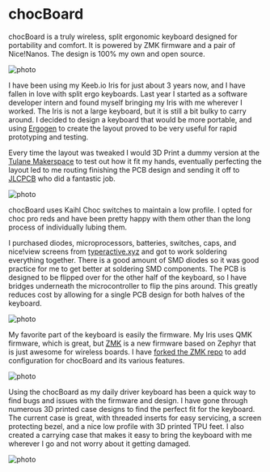 # chocBoard

chocBoard is a truly wireless, split ergonomic keyboard designed for portability and comfort. It is powered by ZMK firmware and a pair of Nice!Nanos. The design is 100% my own and open source.

![photo](https://github.com/xpsKING/portfolio/raw/master/src/Content/markdown/images/iris.jpeg)

I have been using my Keeb.io Iris for just about 3 years now, and I have fallen in love with split ergo keyboards. Last year I started as a software developer intern and found myself bringing my Iris with me wherever I worked. The Iris is not a large keyboard, but it is still a bit bulky to carry around. I decided to design a keyboard that would be more portable, and using [Ergogen](https://github.com/ergogen/ergogen) to create the layout proved to be very useful for rapid prototyping and testing.

Every time the layout was tweaked I would 3D Print a dummy version at the [Tulane Makerspace](https://makerspace.tulane.edu) to test out how it fit my hands, eventually perfecting the layout led to me routing finishing the PCB design and sending it off to [JLCPCB](https://jlcpcb.com/) who did a fantastic job.

![photo](https://github.com/xpsKING/portfolio/raw/master/src/Content/markdown/images/portraitPCB.jpeg)

chocBoard uses Kaihl Choc switches to maintain a low profile. I opted for choc pro reds and have been pretty happy with them other than the long process of individually lubing them.

I purchased diodes, microprocessors, batteries, switches, caps, and nice!view screens from [typeractive.xyz](https://typeractive.xyz/) and got to work soldering everything together. There is a good amount of SMD diodes so it was good practice for me to get better at soldering SMD components. The PCB is designed to be flipped over for the other half of the keyboard, so I have bridges underneath the microcontroller to flip the pins around. This greatly reduces cost by allowing for a single PCB design for both halves of the keyboard.

![photo](https://github.com/xpsKING/portfolio/raw/master/src/Content/markdown/images/pcb.png)

My favorite part of the keyboard is easily the firmware. My Iris uses QMK firmware, which is great, but [ZMK](https://github.com/zmkfirmware/zmk) is a new firmware based on Zephyr that is just awesome for wireless boards. I have [forked the ZMK repo](https://github.com/xpsking/zmk) to add configuration for chocBoard and its various features.

![photo](https://github.com/xpsKING/portfolio/raw/master/src/Content/markdown/images/chocGif.gif)

Using the chocBoard as my daily driver keyboard has been a quick way to find bugs and issues with the firmware and design. I have gone through numerous 3D printed case designs to find the perfect fit for the keyboard. The current case is great, with threaded inserts for easy servicing, a screen protecting bezel, and a nice low profile with 3D printed TPU feet. I also created a carrying case that makes it easy to bring the keyboard with me wherever I go and not worry about it getting damaged.

![photo](https://github.com/xpsKING/portfolio/raw/master/src/Content/markdown/images/chocCaseDeployGif.gif)


